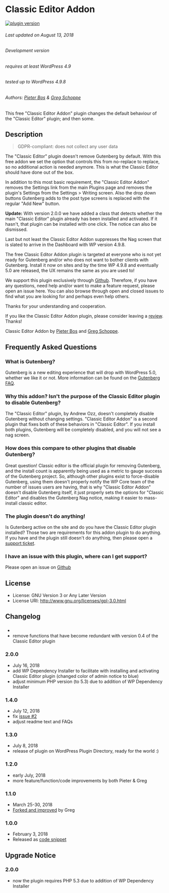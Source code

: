# Classic Editor Addon

[![plugin version](https://img.shields.io/wordpress/plugin/v/classic-editor-addon.svg)](https://wordpress.org/plugins/classic-editor-addon)

###### Last updated on August 13, 2018
###### Development version
###### requires at least WordPress 4.9
###### tested up to WordPress 4.9.8
###### Authors: [Pieter Bos](https://github.com/senlin) &amp; [Greg Schoppe](https://github.com/gschoppe)

This free "Classic Editor Addon" plugin changes the default behaviour of the "Classic Editor" plugin; and then some.

## Description

> GDPR-compliant: does not collect any user data

The "Classic Editor" plugin doesn't remove Gutenberg by default. With this free addon we set the option that controls this from no-replace to replace, so no additional action is needed anymore. This is what the Classic Editor should have done out of the box.

In addition to this most basic requirement, the "Classic Editor Addon" removes the Settings link from the main Plugins page and removes the plugin's Settings from the Settings > Writing screen. Also the drop down buttons Gutenberg adds to the post type screens is replaced with the regular "Add New" button.

**Update:** With version 2.0.0 we have added a class that detects whether the main "Classic Editor" plugin already has been installed and activated. If it hasn't, that plugin can be installed with one click. The notice can also be dismissed.

Last but not least the Classic Editor Addon suppresses the Nag screen that is slated to arrive in the Dashboard with WP version 4.9.8.

The free Classic Editor Addon plugin is targeted at everyone who is not yet ready for Gutenberg and/or who does not want to bother clients with Gutenberg. Install it now on sites and by the time WP 4.9.8 and eventually 5.0 are released, the UX remains the same as you are used to!

We support this plugin exclusively through [Github](https://github.com/senlin/classic-editor-addon/issues). Therefore, if you have any questions, need help and/or want to make a feature request, please open an issue here. You can also browse through open and closed issues to find what you are looking for and perhaps even help others.

Thanks for your understanding and cooperation.

If you like the Classic Editor Addon plugin, please consider leaving a [review](https://wordpress.org/support/view/plugin-reviews/classic-editor-addon?rate=5#postform). Thanks!

Classic Editor Addon by [Pieter Bos](https://so-wp.com/plugin/classic-editor-addon) and [Greg Schoppe](https://gschoppe.com).

## Frequently Asked Questions

### What is Gutenberg?

Gutenberg is a new editing experience that will drop with WordPress 5.0, whether we like it or not. More information can be found on the [Gutenberg FAQ](https://wordpress.org/gutenberg/handbook/reference/faq/).

### Why this addon? Isn't the purpose of the Classic Editor plugin to disable Gutenberg?

The "Classic Editor" plugin, by Andrew Ozz, doesn't completely disable Gutenberg without changing settings. "Classic Editor Addon" is a second plugin that fixes both of these behaviors in "Classic Editor". If you install both plugins, Gutenberg will be completely disabled, and you will not see a nag screen.

### How does this compare to other plugins that disable Gutenberg?

Great question! Classic editor is the official plugin for removing Gutenberg, and the install count is apparently being used as a metric to gauge success of the Gutenberg project. So, although other plugins exist to force-disable Gutenberg, using them doesn't properly notify the WP Core team of the number of issues users are having, that is why "Classic Editor Addon" doesn't disable Gutenberg itself, it just properly sets the options for "Classic Editor" and disables the Gutenberg Nag notice, making it easier to mass-install classic editor.

### The plugin doesn't do anything!

Is Gutenberg active on the site and do you have the Classic Editor plugin installed? Those two are requirements for this addon plugin to do anything. If you have and the plugin still doesn't do anything, then please open a [support ticket](https://github.com/senlin/classic-editor-addon/issues).

### I have an issue with this plugin, where can I get support?

Please open an issue on [Github](https://github.com/senlin/classic-editor-addon/issues)

## License

* License: GNU Version 3 or Any Later Version
* License URI: http://www.gnu.org/licenses/gpl-3.0.html

## Changelog

### 

* 
* remove functions that have become redundant with version 0.4 of the Classic Editor plugin

### 2.0.0

* July 16, 2018
* add WP Dependency Installer to facilitate with installing and activating Classic Editor plugin (changed color of admin notice to blue)
* adjust minimum PHP version (to 5.3) due to addition of WP Dependency Installer

### 1.4.0

* July 12, 2018
* fix [issue #2](https://github.com/senlin/classic-editor-addon/issues/2)
* adjust readme text and FAQs

### 1.3.0

* July 8, 2018
* release of plugin on WordPress Plugin Directory, ready for the world :)

### 1.2.0

* early July, 2018
* more feature/function/code improvements by both Pieter &amp; Greg

### 1.1.0

* March 25-30, 2018
* [Forked and improved](https://gist.github.com/gschoppe/ce88a7821764ef11803a5c64350078b6/570ed7cdad511d896dbd510e281aed796b3672e2) by Greg

### 1.0.0

* February 3, 2018
* Released as [code snippet](https://gist.github.com/senlin/691c5f06459857f57247dc92f7ec1406/6f4091caf458fbec70b33df5d136d66e8e3b6b29)

## Upgrade Notice

### 2.0.0

* now the plugin requires PHP 5.3 due to addition of WP Dependency Installer

